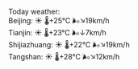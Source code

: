Today weather:  
Beijing: ☀️   🌡️+25°C 🌬️↘19km/h  
Tianjin: ☀️   🌡️+23°C 🌬️↓7km/h  
Shijiazhuang: ☀️   🌡️+22°C 🌬️↘19km/h  
Tangshan: ☀️   🌡️+28°C 🌬️↘12km/h  
